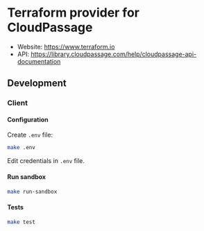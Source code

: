 # Terraform provider for CloudPassage

- Website: https://www.terraform.io
- API: https://library.cloudpassage.com/help/cloudpassage-api-documentation

## Development

### Client

#### Configuration

Create `.env` file:

```bash
make .env
```

Edit credentials in `.env` file.

#### Run sandbox

```bash
make run-sandbox
```

#### Tests

```bash
make test
```
